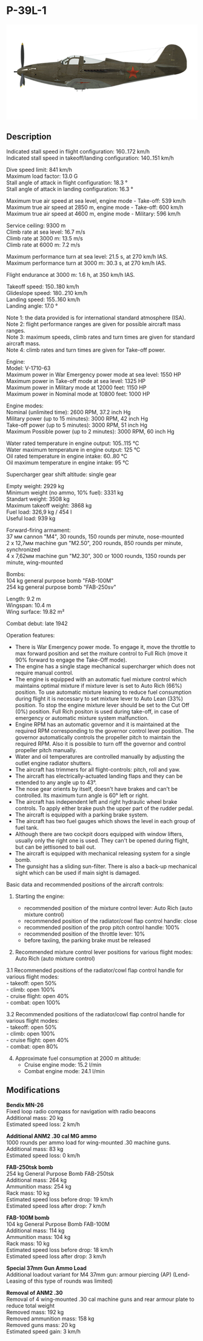 # P-39L-1

![p39l1](../images/planes/p39l1.png)

## Description

Indicated stall speed in flight configuration: 160..172 km/h  
Indicated stall speed in takeoff/landing configuration: 140..151 km/h  
  
Dive speed limit: 841 km/h  
Maximum load factor: 13.0 G  
Stall angle of attack in flight configuration: 18.3 °  
Stall angle of attack in landing configuration: 16.3 °  
  
Maximum true air speed at sea level, engine mode - Take-off: 539 km/h  
Maximum true air speed at 2850 m, engine mode - Take-off: 600 km/h  
Maximum true air speed at 4600 m, engine mode - Military: 596 km/h  
  
Service ceiling: 9300 m  
Climb rate at sea level: 16.7 m/s  
Climb rate at 3000 m: 13.5 m/s  
Climb rate at 6000 m: 7.2 m/s  
  
Maximum performance turn at sea level: 21.5 s, at 270 km/h IAS.  
Maximum performance turn at 3000 m: 30.3 s, at 270 km/h IAS.  
  
Flight endurance at 3000 m: 1.6 h, at 350 km/h IAS.  
  
Takeoff speed: 150..180 km/h  
Glideslope speed: 180..210 km/h  
Landing speed: 155..160 km/h  
Landing angle: 17.0 °  
  
Note 1: the data provided is for international standard atmosphere (ISA).  
Note 2: flight performance ranges are given for possible aircraft mass ranges.  
Note 3: maximum speeds, climb rates and turn times are given for standard aircraft mass.  
Note 4: climb rates and turn times are given for Take-off power.  
  
Engine:  
Model: V-1710-63  
Maximum power in War Emergency power mode at sea level: 1550 HP  
Maximum power in Take-off mode at sea level: 1325 HP  
Maximum power in Military mode at 12000 feet: 1150 HP  
Maximum power in Nominal mode at 10800 feet: 1000 HP  
  
Engine modes:  
Nominal (unlimited time): 2600 RPM, 37.2 inch Hg  
Military power (up to 15 minutes): 3000 RPM, 42 inch Hg  
Take-off power (up to 5 minutes): 3000 RPM, 51 inch Hg  
Maximum Possible power (up to 2 minutes): 3000 RPM, 60 inch Hg  
  
Water rated temperature in engine output: 105..115 °C  
Water maximum temperature in engine output: 125 °C  
Oil rated temperature in engine intake: 60..80 °C  
Oil maximum temperature in engine intake: 95 °C  
  
Supercharger gear shift altitude: single gear  
  
Empty weight: 2929 kg  
Minimum weight (no ammo, 10% fuel): 3331 kg  
Standart weight: 3508 kg  
Maximum takeoff weight: 3868 kg  
Fuel load: 326,9 kg / 454 l  
Useful load: 939 kg  
  
Forward-firing armament:  
37 мм cannon "М4", 30 rounds, 150 rounds per minute, nose-mounted  
2 x 12,7мм machine gun "M2.50", 200 rounds, 850 rounds per minute, synchronized  
4 x 7,62мм machine gun "M2.30", 300 or 1000 rounds, 1350 rounds per minute, wing-mounted  
  
Bombs:  
104 kg general purpose bomb "FAB-100M"  
254 kg general purpose bomb "FAB-250sv"  
  
Length: 9.2 m  
Wingspan: 10.4 m  
Wing surface: 19.82 m²  
  
Combat debut: late 1942  
  
Operation features:  
- There is War Emergency power mode. To engage it, move the throttle to max forward position and set the mxiture control to Full Rich (move it 90% forward to engage the Take-Off mode).  
- The engine has a single stage mechanical supercharger which does not require manual control.  
- The engine is equipped with an automatic fuel mixture control which maintains optimal mixture if mixture lever is set to Auto Rich (66%) position. To use automatic mixture leaning to reduce fuel consumption during flight it is necessary to set mixture lever to Auto Lean (33%) position. To stop the engine mixture lever should be set to the Cut Off (0%) position. Full Rich positon is used during take-off, in case of emergency or automatic mixture system malfunction.  
- Engine RPM has an automatic governor and it is maintained at the required RPM corresponding to the governor control lever position. The governor automatically controls the propeller pitch to maintain the required RPM. Also it is possible to turn off the governor and control propeller pitch manually.  
- Water and oil temperatures are controlled manually by adjusting the outlet engine radiator shutters.  
- The aircraft has trimmers for all flight-controls: pitch, roll and yaw.  
- The aircraft has electrically-actuated landing flaps and they can be extended to any angle up to 43°.  
- The nose gear orients by itself, doesn't have brakes and can't be controlled. Its maximum turn angle is 60° left or right.  
- The aircraft has independent left and right hydraulic wheel brake controls. To apply either brake push the upper part of the rudder pedal.  
- The aircraft is equipped with a parking brake system.  
- The aircraft has two fuel gauges which shows the level in each group of fuel tank.  
- Although there are two cockpit doors equipped with window lifters, usually only the right one is used. They can't be opened during flight, but can be jettisoned to bail out.  
- The aircraft is equipped with mechanical releasing system for a single bomb.  
- The gunsight has a sliding sun-filter. There is also a back-up mechanical sight which can be used if main sight is damaged.  
  
Basic data and recommended positions of the aircraft controls:  
1. Starting the engine:  
	- recommended position of the mixture control lever: Auto Rich (auto mixture control)  
	- recommended position of the radiator/cowl flap control handle: close  
	- recommended position of the prop pitch control handle: 100%  
	- recommended position of the throttle lever: 10%  
	- before taxiing, the parking brake must be released  
  
2. Recommended mixture control lever positions for various flight modes: Auto Rich (auto mixture control)  
  
3.1 Recommended positions of the radiator/cowl flap control handle for various flight modes:  
	- takeoff: open 50%  
	- climb: open 100%  
	- cruise flight: open 40%  
	- combat: open 100%  
  
3.2 Recommended positions of the radiator/cowl flap control handle for various flight modes:  
	- takeoff: open 50%  
	- climb: open 100%  
	- cruise flight: open 40%  
	- combat: open 80%  
  
4. Approximate fuel consumption at 2000 m altitude:  
	- Cruise engine mode: 15.2 l/min  
	- Combat engine mode: 24.1 l/min

## Modifications

**Bendix MN-26**  
Fixed loop radio compass for navigation with radio beacons  
Additional mass: 20 kg  
Estimated speed loss: 2 km/h

**Additional ANM2 .30 cal MG ammo**  
1000 rounds per ammo load for wing-mounted .30 machine guns.  
Additional mass: 83 kg  
Estimated speed loss: 0 km/h

**FAB-250tsk bomb**  
254 kg General Purpose Bomb FAB-250tsk  
Additional mass: 264 kg  
Ammunition mass: 254 kg  
Rack mass: 10 kg  
Estimated speed loss before drop: 19 km/h  
Estimated speed loss after drop: 7 km/h

**FAB-100M bomb**  
104 kg General Purpose Bomb FAB-100M  
Additional mass: 114 kg  
Ammunition mass: 104 kg  
Rack mass: 10 kg  
Estimated speed loss before drop: 18 km/h  
Estimated speed loss after drop: 3 km/h

**Special 37mm Gun Ammo Load**  
Additional loadout variant for M4 37mm gun: armour piercing (AP) (Lend-Leasing of this type of rounds was limited)

**Removal of ANM2 .30**  
Removal of 4 wing-mounted .30 cal machine guns and rear armour plate to reduce total weight  
Removed mass: 192 kg  
Removed ammunition mass: 158 kg  
Removed guns mass: 20 kg  
Estimated speed gain: 3 km/h
